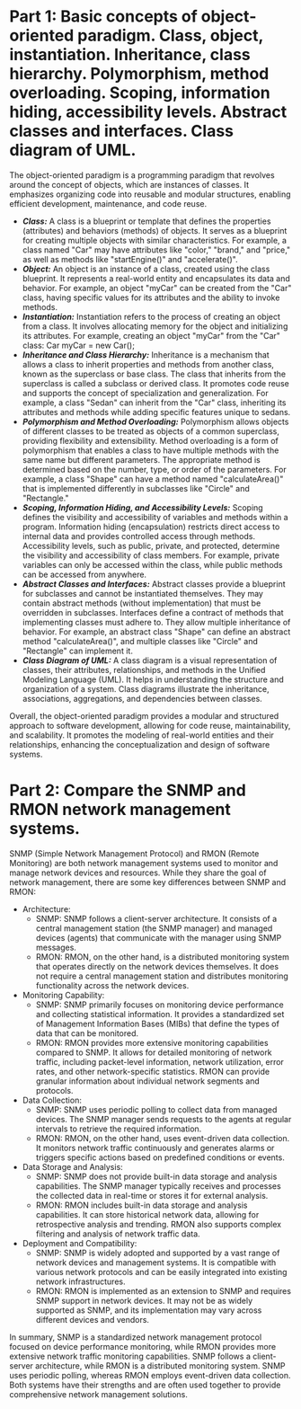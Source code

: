 # Part 1: Basic concepts of object-oriented paradigm. Class, object, instantiation. Inheritance, class hierarchy. Polymorphism, method overloading. Scoping, information hiding, accessibility levels. Abstract classes and interfaces. Class diagram of UML.
The object-oriented paradigm is a programming paradigm that revolves around the concept of objects, which are instances of classes. It emphasizes organizing code into reusable and modular structures, enabling efficient development, maintenance, and code reuse.

 - ***Class:***
        A class is a blueprint or template that defines the properties (attributes) and behaviors (methods) of objects.
        It serves as a blueprint for creating multiple objects with similar characteristics.
        For example, a class named "Car" may have attributes like "color," "brand," and "price," as well as methods like "startEngine()" and "accelerate()".
 - ***Object:***
        An object is an instance of a class, created using the class blueprint.
        It represents a real-world entity and encapsulates its data and behavior.
        For example, an object "myCar" can be created from the "Car" class, having specific values for its attributes and the ability to invoke methods.
 - ***Instantiation:***
        Instantiation refers to the process of creating an object from a class.
        It involves allocating memory for the object and initializing its attributes.
        For example, creating an object "myCar" from the "Car" class: Car myCar = new Car();
 - ***Inheritance and Class Hierarchy:***
        Inheritance is a mechanism that allows a class to inherit properties and methods from another class, known as the superclass or base class.
        The class that inherits from the superclass is called a subclass or derived class.
        It promotes code reuse and supports the concept of specialization and generalization.
        For example, a class "Sedan" can inherit from the "Car" class, inheriting its attributes and methods while adding specific features unique to sedans.
 - ***Polymorphism and Method Overloading:***
        Polymorphism allows objects of different classes to be treated as objects of a common superclass, providing flexibility and extensibility.
        Method overloading is a form of polymorphism that enables a class to have multiple methods with the same name but different parameters.
        The appropriate method is determined based on the number, type, or order of the parameters.
        For example, a class "Shape" can have a method named "calculateArea()" that is implemented differently in subclasses like "Circle" and "Rectangle."
 - ***Scoping, Information Hiding, and Accessibility Levels:***
        Scoping defines the visibility and accessibility of variables and methods within a program.
        Information hiding (encapsulation) restricts direct access to internal data and provides controlled access through methods.
        Accessibility levels, such as public, private, and protected, determine the visibility and accessibility of class members.
        For example, private variables can only be accessed within the class, while public methods can be accessed from anywhere.
 - ***Abstract Classes and Interfaces:***
        Abstract classes provide a blueprint for subclasses and cannot be instantiated themselves.
        They may contain abstract methods (without implementation) that must be overridden in subclasses.
        Interfaces define a contract of methods that implementing classes must adhere to.
        They allow multiple inheritance of behavior.
        For example, an abstract class "Shape" can define an abstract method "calculateArea()", and multiple classes like "Circle" and "Rectangle" can implement it.
 - ***Class Diagram of UML:***
        A class diagram is a visual representation of classes, their attributes, relationships, and methods in the Unified Modeling Language (UML).
        It helps in understanding the structure and organization of a system.
        Class diagrams illustrate the inheritance, associations, aggregations, and dependencies between classes.

Overall, the object-oriented paradigm provides a modular and structured approach to software development, allowing for code reuse, maintainability, and scalability. It promotes the modeling of real-world entities and their relationships, enhancing the conceptualization and design of software systems.

# Part 2: Compare the SNMP and RMON network management systems.
SNMP (Simple Network Management Protocol) and RMON (Remote Monitoring) are both network management systems used to monitor and manage network devices and resources. While they share the goal of network management, there are some key differences between SNMP and RMON:
 - Architecture:
     - SNMP: SNMP follows a client-server architecture. It consists of a central management station (the SNMP manager) and managed devices (agents) that communicate with the manager using SNMP messages.
     - RMON: RMON, on the other hand, is a distributed monitoring system that operates directly on the network devices themselves. It does not require a central management station and distributes monitoring functionality across the network devices.
 - Monitoring Capability:
     - SNMP: SNMP primarily focuses on monitoring device performance and collecting statistical information. It provides a standardized set of Management Information Bases (MIBs) that define the types of data that can be monitored.
     - RMON: RMON provides more extensive monitoring capabilities compared to SNMP. It allows for detailed monitoring of network traffic, including packet-level information, network utilization, error rates, and other network-specific statistics. RMON can provide granular information about individual network segments and protocols.
 - Data Collection:
     - SNMP: SNMP uses periodic polling to collect data from managed devices. The SNMP manager sends requests to the agents at regular intervals to retrieve the required information.
     - RMON: RMON, on the other hand, uses event-driven data collection. It monitors network traffic continuously and generates alarms or triggers specific actions based on predefined conditions or events.
 - Data Storage and Analysis:
     - SNMP: SNMP does not provide built-in data storage and analysis capabilities. The SNMP manager typically receives and processes the collected data in real-time or stores it for external analysis.
     - RMON: RMON includes built-in data storage and analysis capabilities. It can store historical network data, allowing for retrospective analysis and trending. RMON also supports complex filtering and analysis of network traffic data.
 - Deployment and Compatibility:
     - SNMP: SNMP is widely adopted and supported by a vast range of network devices and management systems. It is compatible with various network protocols and can be easily integrated into existing network infrastructures.
     - RMON: RMON is implemented as an extension to SNMP and requires SNMP support in network devices. It may not be as widely supported as SNMP, and its implementation may vary across different devices and vendors.

In summary, SNMP is a standardized network management protocol focused on device performance monitoring, while RMON provides more extensive network traffic monitoring capabilities. SNMP follows a client-server architecture, while RMON is a distributed monitoring system. SNMP uses periodic polling, whereas RMON employs event-driven data collection. Both systems have their strengths and are often used together to provide comprehensive network management solutions.
